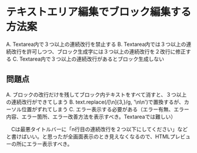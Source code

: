 # テキストエリア編集でブロック編集する方法案

A. Textarea内で３つ以上の連続改行を禁止する
B. Textarea内では３つ以上の連続改行を許可しつつ、ブロック生成字には３つ以上の連続改行を２改行に修正する
C. Textarea内で３つ以上の連続改行があるとブロック生成しない

## 問題点

A. ブロックの改行だけを残してブロック内テキストをすべて消すと、３つ以上の連続改行ができてしまう
B. text.replace(/[\n]{3,}/g, '\n\n')で置換するが、カーソル位置がずれてしまう
C. エラー表示する必要がある（エラー有無、エラー内容、エラー箇所、エラー改善方法を表示すべき。Textareaでは難しい）

　Cは最悪タイトルバーに「n行目の連続改行を２つ以下にしてください」などと書けばいい。と思ったが全画面表示のとき見えなくなるので、HTMLプレビューの所にエラー表示すべき。
